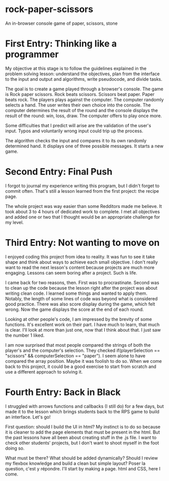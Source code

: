 # rock-paper-scissors
An in-browser console game of paper, scissors, stone

# First Entry: Thinking like a programmer

My objective at this stage is to follow the guidelines
explained in the problem solving lesson: understand the 
objectives, plan from the interface to the input and output 
and algorithms, write pseudocode, and divide tasks. 

The goal is to create a game played through a browser's
console. The game is Rock paper scissors. Rock beats scissors.
Scissors beat paper. Paper beats rock. The players plays
against the computer. The computer randomly selects a hand.
The user writes their own choice into the console. The computer
determines the result of the round and the console displays 
the result of the round: win, loss, draw. The computer offers 
to play once more. 

Some difficulties that I predict will arise are the validation
of the user's input. Typos and voluntarily wrong input could
trip up the process. 

The algorithm checks the input and compares it to its own
randomly determined hand. It displays one of three possible 
messages. It starts a new game.

# Second Entry: Final Push

I forgot to journal my experience writing this program, but I
didn't forget to commit often. That's still a lesson learned
from the first project: the recipe page. 

The whole project was way easier than some Redditors made me
believe. It took about 3 to 4 hours of dedicated work to 
complete. I met all objectives and added one or two that I
thought would be an appropriate challenge for my level.

# Third Entry: Not wanting to move on

I enjoyed coding this project from idea to reality. It was
fun to see it take shape and think about ways to achieve each
small objective. I don't really want to read the next lesson's
content because projects are much more engaging. Lessons can 
seem boring after a project. Such is life. 

I came back for two reasons, then. First was to procrastinate.
Second was to clean up the code because the lesson right after
the project was about writing clean code. I learned some things
and wanted to apply them. Notably, the length of some lines of
code was beyond what is considered good practice. There was also
score display during the game, which felt wrong. Now the game
displays the score at the end of each round.

Looking at other people's code, I am impressed by the brevity of
some functions. It's excellent work on their part. I have much 
to learn, that much is clear. I'll look at more than just one, now
that I think about that. I just saw the number 1 liked.

I am now surprised that most people compared the strings of both
the player's and the computer's selection. They checked
if(playerSelection == "scissors" && computerSelection == "paper").
I seem alone to have compared the array position. Maybe it was
foolish to do so. When we come back to this project, it could be
a good exercise to start from scratch and use a different approach
to solving it.

# Fourth Entry: Back in Black

I struggled with arrows functions and callbacks (I still do) for
a few days, but made it to the lesson which brings students back
to the RPS game to build an interface. Let's go!

First question: should I build the UI in html? My instinct is to
do so because it is cleaner to add the page elements that must 
be present in the html. But the past lessons have all been about 
creating stuff in the .js file. I want to check other students' 
projects, but I don't want to shoot myself in the foot doing so.

What must be there? What should be added dynamically? Should I
review my flexbox knowledge and build a clean but simple layout? 
Poser la question, c'est y répondre. I'll start by making a page.
html and CSS, here I come.